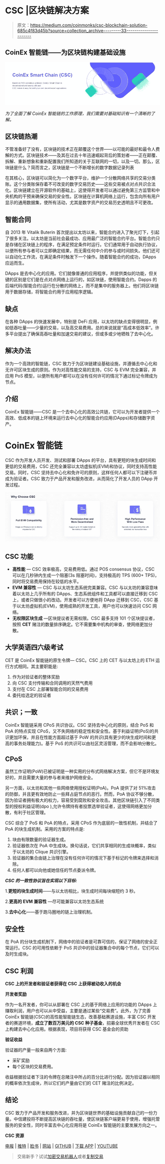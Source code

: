 # CSC |区块链解决方案

> 原文：<https://medium.com/coinmonks/csc-blockchain-solution-685c4f83d45b?source=collection_archive---------33----------------------->

## CoinEx 智能链——为区块链构建基础设施

![](img/675a9739c4b1323d34d262e0aa5a2d54.png)

*为了全面了解 CoinEx 智能链的工作原理，我们需要对基础知识有一个清晰的了解。*

## 区块链热潮

不管准备好了没有，区块链的技术正在颠覆这个世界——以可能的最好和最令人费解的方式。区块链技术——及其在过去十年迅速崛起背后的策划者——正在颠覆、拆解、重新想象和重新配置我们所知道的关于互联网的一切，以及一切。那么，区块链是什么？简而言之，区块链是一个不断增长的数字数据记录列表

在其核心，区块链可以简化为一个数字平台，维护一个分散网络共享的交易分类账。这个分类账保存着不可改变的数字交易历史——这些交易被点对点共识合法化。区块链建立在开源软件的基础上，这使得开发者可以通过避免第三方监管和中央机构的干预来确保交易的安全性。区块链在计算机网络上运行，包含向所有用户显示的通用数据集，使所有活动，尤其是数字资产的交易历史透明且不可更改。

## 智能合同

自 2013 年 Vitalik Buterin 首次提出以太坊以来，智能合约进入了聚光灯下，引起了很多关注。以太坊是当前社会最成功、应用最广泛的智能合约平台。智能合约只是存储在区块链上的程序，在满足预定条件时运行。它们通常用于自动执行协议，以便所有参与者可以立即确定结果，而无需任何中介的参与或时间损失。他们还可以自动化工作流，在满足条件时触发下一个操作。随着智能合约的成功，DApps 应运而生。

DApps 是去中心化的应用。它们就像普通的应用程序，并提供类似的功能，但关键的区别是它们是在点对点网络上运行的，如区块链，使用智能合约。Dapps 的后端代码(智能合约)运行在分散的网络上，而不是集中的服务器上。他们将区块链用于数据存储，将智能合约用于应用程序逻辑。

## 缺点

在各种 DApps 的快速发展中，特别是 DeFi 应用，以太坊的缺点变得很明显，例如低吞吐量——少量的交易，以及高交易费用。总的来说就是“高成本低效率”。许多平台提出了确保高吞吐量和加速交易的建议，但或多或少地牺牲了去中心化。

## 解决办法

作为一个高效的智能链，CSC 致力于为区块链建设基础设施，并遵循去中心化和无许可区块生成的原则。作为对高性能交易的支持，CSC 与 EVM 完全兼容，并应用 PoS 模型，以便所有用户都可以在没有任何许可的情况下通过标记令牌成为节点。

## 介绍

CoinEx 智能链——CSC 是一个去中心化的高效公共链，它可以为开发者提供一个高效、低成本的链上环境来运行去中心化的智能合约应用(DApps)和存储数字资产。

# CoinEx 智能链

CSC 作为开发人员开发、测试和部署 DApps 的平台，具有更短的块生成时间和更低的交易费用，CSC 还完全兼容以太坊虚拟机(EVM)和协议，同时支持高性能交易。同时，CSC 坚持去中心化和免许可的原则，这样任何人都可以下注硬币并成为验证者。CSC 致力于产品开发和服务改进，从而简化了开发人员的 DApp 开发过程。

![](img/467aead70712a3451302ab34afb20d30.png)

## CSC 功能

*   **高性能** — CSC 效率极高，交易费用低。通过 POS consensus 协议，CSC 可以在几秒钟内生成一个阻塞(3s 阻塞时间)，支持极高的 TPS (600+ TPS)，同时将交易费用保持在较低的水平。
*   **EVM 兼容性** — CSC 与以太坊生态系统完美兼容。CSC 与以太坊的兼容意味着以太坊上几乎所有的 DApps、生态系统组件和工具都可以直接迁移到 CSC 上，或者只做很小的改动。开发者可以方便地将 DApp 迁移到 CSC，CSC 基于以太坊虚拟机(EVM)，使用成熟的开发工具，用户也可以快速访问 CSC 网络。
*   **无权限区块生成** —区块提议者无需权限。CSC 最多支持 101 个区块提议者，按照 **CET** 赌注的数量排序确定。它不需要集中机构的审查，使网络更加分散。

## 大学英语四六级考试

CET 是 CoinEx 智能链的原生令牌— CSC。CSC 上的 CET 与以太坊上的 ETH 运行方式相同。其主要职能是:

1.  作为对验证者的整体奖励
2.  向 CSC 支付传输和合同调用的天然气费用
3.  支付在 CSC 上部署智能合同的交易费用
4.  委托给选定的验证者

## 共识；一致

CoinEx 智能链采用 CPoS 共识协议。CSC 坚持去中心化的原则，结合 PoS 和 PoA 的特点实现 CPoS，又不失网络的稳定性和安全性。基于利益证明(PoS)的共识更加环保，并且在性能方面超过基于 PoW 的共识(具有更少的块生成时间和更高的事务处理能力)。基于 PoS 的共识可以由社区灵活管理，而不会影响分散化。

## CPoS

虽然工作证明(PoW)已被证明是一种实用的分布式网络解决方案，但它不是环境友好的，并且需要大量的参与者来维护网络安全。

另一方面，以太坊和其他一些网络使用授权证明(PoA)。PoA 提供了对 51%攻击的防御，并且更有效地防止一些拜占庭节点的恶行。然而，PoA 协议不够分散，因为验证者拥有极大的权力，容易受到腐败和安全攻击。其他区块链引入了不同类型的授权利益证明(dpo ),允许令牌持有者投票选举验证者，这使得网络更加分散，有利于社区管理。

CSC 综合了 PoS 和 PoA 的特点，采用 CPoS 作为底层的一致性机制，并结合了 PoA 的块生成机制。采用的方案的特点是:

1.  块由有限数量的验证器生成。
2.  验证器依次在 PoA 中生成块。换句话说，它们共享相同的生成块概率，类似于以太坊的 Clique 共识引擎。
3.  验证器的集合由链上治理在没有任何许可的情况下基于标记的令牌来选择和消除。
4.  任何人都可以向他或她信任的节点委派令牌。

***CSC 的一致性协议旨在实现以下目标:***

1.**更短的块生成时间**——与以太坊相比，块生成时间每块缩短约 3 秒。

2.**更高的 EVM 兼容性** —尽可能兼容以太坊生态系统

3.**去中心化**——基于跑马圈地的链上治理机制。

## 安全性

在 PoA 的分块生成机制下，网络中的验证者是可靠可信的，保证了网络的安全正常运行。CSC 的可用性依赖于 PoS 共识中的验证器集合中的每个节点，它们可以及时生成块。

## **CSC 利润**

**CSC 上的开发者和验证者获得在 CSC 上获得被动收入的机会**

**开发者奖励**

作为一名开发者，你可以从部署在 CSC 上的基于网络上应用的功能的 DApps 上赚取利润，用户也可以从中受益，主要是通过某些“交易费”。此外，为了完善 CoinEx 智能链(CSC)的高性能智能链生态，改善基础赛道设施，丰富 CSC 开发者的赛道环境，**成立了数百万美元的 CSC 种子基金**，招募全球优秀开发者在 CSC 上构建去中心化应用。根据表现，项目将获得 CSC 基金会的资助

**验证收益**

验证器的产量一般来自两个方面:

*   采矿奖励
*   每个区块的交易费用。

收益根据验证者下注的令牌在总赌注中所占的百分比进行分配。因为验证器以相同的概率依次生成块，所以它们的产量由它们的 CET 赌注的比例决定。

## 结论

CSC 致力于产品开发和服务改进，并为区块链世界的基础设施贡献自己的一份力量。中信建投将不断提高区块链的吞吐量，使区块链客户端更易于使用，增强托管服务的安全性，同时丰富去中心化应用将是 CoinEx 智能链的主要发展方向之一。

**CSC 资源**

[电报](https://t.me/CoinEx_Announcement) | [推特](https://twitter.com/coinexcom) | [脸书](https://www.facebook.com/TheCoinEx) | [网站](https://www.coinex.org/) | [GITHUB](https://github.com/coinexcom/coinex_exchange_api/wiki) | [下载 APP](https://www.coinex.com/#toapp) | [YOUTUBE](https://www.youtube.com/channel/UCMAuqO8ZqfBwgL51-fY5n4g/)

> 交易新手？试试[加密交易机器人](/coinmonks/crypto-trading-bot-c2ffce8acb2a)或者[复制交易](/coinmonks/top-10-crypto-copy-trading-platforms-for-beginners-d0c37c7d698c)